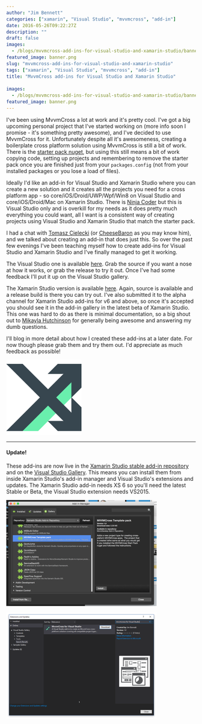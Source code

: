 ```yaml
---
author: "Jim Bennett"
categories: ["xamarin", "Visual Studio", "mvvmcross", "add-in"]
date: 2016-05-26T09:22:27Z
description: ""
draft: false
images:
  - /blogs/mvvmcross-add-ins-for-visual-studio-and-xamarin-studio/banner.png
featured_image: banner.png
slug: "mvvmcross-add-ins-for-visual-studio-and-xamarin-studio"
tags: ["xamarin", "Visual Studio", "mvvmcross", "add-in"]
title: "MvvmCross add-ins for Visual Studio and Xamarin Studio"

images:
  - /blogs/mvvmcross-add-ins-for-visual-studio-and-xamarin-studio/banner.png
featured_image: banner.png
---
```



I've been using MvvmCross a lot at work and it's pretty cool.  I've got a big upcoming personal project that I've started working on (more info soon I promise - it's something pretty awesome), and I've decided to use MvvmCross for it.  Unfortunately despite all it's awesomeness, creating a boilerplate cross platform solution using MvvmCross is still a bit of work.  There is the [starter pack nuget](https://www.nuget.org/packages/MvvmCross.StarterPack/), but using this still means a bit of work copying code, setting up projects and remembering to remove the starter pack once you are finished just from your `packages.config` (not from your installed packages or you lose a load of files).

Ideally I'd like an add-in for Visual Studio and Xamarin Studio where you can create a new solution and it creates all the projects you need for a cross platform app - so core/iOS/Droid/UWP/Wpf/Win8 on Visual Studio and core/iOS/Droid/Mac on Xamarin Studio.  There is [Ninja Coder](https://visualstudiogallery.msdn.microsoft.com/618b51f0-6de8-4f85-95ce-a50c658c7767) but this is Visual Studio only and is overkill for my needs as it does pretty much everything you could want, all I want is a consistent way of creating projects using Visual Studio and Xamarin Studio that match the starter pack.

I had a chat with [Tomasz Cielecki](https://twitter.com/Cheesebaron) (or [CheeseBaron](https://twitter.com/Cheesebaron) as you may know him), and we talked about creating an add-in that does just this.  So over the past few evenings I've been teaching myself how to create add-ins for Visual Studio and Xamarin Studio and I've finally managed to get it working.

The Visual Studio one is available [here](https://github.com/jimbobbennett/MvvmCross-VisualStudioAddIn).  Grab the source if you want a nose at how it works, or grab the release to try it out.  Once I've had some feedback I'll put it up on the Visual Studio gallery.

The Xamarin Studio version is available [here](https://github.com/jimbobbennett/MvvmCross.XSAddIn).  Again, source is available and a release build is there you can try out.  I've also submitted it to the alpha channel for Xamarin Studio add-ins for v6 and above, so once it's accepted you should see it in the add-in gallery in the latest beta of Xamarin Studio.  This one was hard to do as there is minimal documentation, so a big shout out to [Mikayla Hutchinson](https://twitter.com/mjhutchinson) for generally being awesome and answering my dumb questions.

I'll blog in more detail about how I created these add-ins at a later date.  For now though please grab them and try them out.  I'd appreciate as much feedback as possible!

<div class="image-div" style="width: 300px;">
    
![MVVMCross Logo](MvvmCross.png)
    
</div>

<hr/>

#### Update!

These add-ins are now live in the [Xamarin Studio stable add-in repository](http://addins.monodevelop.com/Project/Index/227) and on the [Visual Studio Gallery](https://visualstudiogallery.msdn.microsoft.com/96b3d919-0277-4f63-92a3-a7bf3e7cd384?SRC=Home).  This means you can install them from inside Xamarin Studio's add-in manager and Visual Studio's extensions and updates.  The Xamarin Studio add-in needs XS 6 so you'll need the latest Stable or Beta, the Visual Studio extension needs VS2015.

<div class="image-div" style="width: 400px;"> 
    
![Xamarin Studio Add=in](XamarinStudioAddIn.png)
    
</div>

<div class="image-div" style="width: 400px;"> 
    
![Visual Studio Add-in](VisualStudioAddIn.png)
    
</div>

